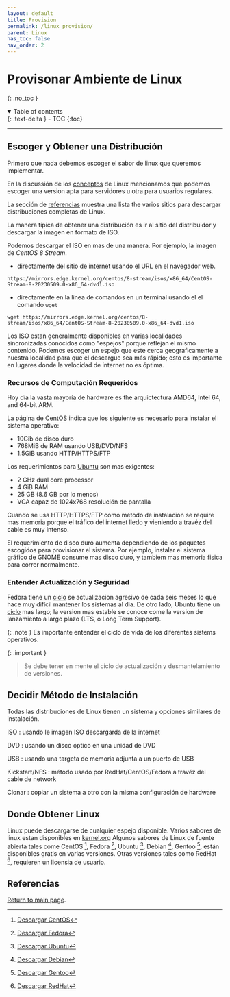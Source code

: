 ```yaml
---
layout: default
title: Provision
permalink: /linux_provision/
parent: Linux
has_toc: false
nav_order: 2
---
```


# Provisonar Ambiente de Linux
{: .no_toc }

<details open markdown="block">
  <summary>
    Table of contents
  </summary>
  {: .text-delta }
- TOC
{:toc}
</details>

---
## Escoger y Obtener una Distribución

Primero que nada debemos escoger el sabor de linux que queremos implementar.

En la discussión de los [conceptos](../linux_conceptos) de Linux mencionamos que podemos escoger una version apta para servidores u otra para usuarios regulares. 

La sección de [referencias](#referencias) muestra una lista the varios sitios para descargar distribuciones completas de Linux.

La manera típica de obtener una distribución es ir al sitio del distribuidor y descargar 
la imagen en formato de ISO.

Podemos descargar el ISO en mas de una manera.
Por ejemplo, la imagen de _CentOS 8 Stream_.
* directamente del sitio de internet usando el URL en el navegador web.
```
https://mirrors.edge.kernel.org/centos/8-stream/isos/x86_64/CentOS-Stream-8-20230509.0-x86_64-dvd1.iso
```
* directamente en la linea de comandos en un terminal usando el el comando `wget`
```
wget https://mirrors.edge.kernel.org/centos/8-stream/isos/x86_64/CentOS-Stream-8-20230509.0-x86_64-dvd1.iso
```

Los ISO estan generalmente disponibles en varias localidades sincronizadas conocidos como "espejos" porque reflejan el mismo contenido. Podemos escoger un espejo que este cerca geograficamente a nuestra localidad para que el descargue sea más rápido; esto es importante en lugares donde la velocidad de internet no es óptima.

### Recursos de Computación Requeridos

Hoy día la vasta mayoría de hardware es the arquictectura AMD64, Intel 64, and 64-bit ARM.

La página de [CentOS](https://docs.centos.org/en-US/8-docs/standard-install/assembly_system-requirements-reference/) indica que los siguiente es necesario para instalar el sistema operativo:

* 10Gib de disco duro
* 768MiB de RAM usando USB/DVD/NFS
* 1.5GiB usando HTTP/HTTPS/FTP

Los requerimientos para [Ubuntu](https://help.ubuntu.com/community/Installation/SystemRequirements) son mas exigentes:

* 2 GHz dual core processor
* 4 GiB RAM 
* 25 GB (8.6 GB por lo menos) 
* VGA capaz de 1024x768 resolución de pantalla

Cuando se usa HTTP/HTTPS/FTP como método de instalación se require mas memoria porque el tráfico del internet lledo y vieniendo a travéz del cable es muy intenso.

El requerimiento de disco duro aumenta dependiendo de los paquetes escogidos para provisionar el sistema. Por ejemplo, instalar el sistema gráfico de GNOME consume mas disco duro, y tambiem mas memoria fisica para correr normalmente.

### Entender Actualización y Seguridad

Fedora tiene un [ciclo](https://docs.fedoraproject.org/en-US/releases/lifecycle/) se actualizacion agresivo de cada seis meses lo que hace muy difícil mantener los sistemas al dia. De otro lado, Ubuntu tiene un [ciclo](https://ubuntu.com/about/release-cycle) mas largo; la version  mas estable se conoce come la version de lanzamiento a largo plazo (LTS, o Long Term Support).

{: .note }
Es importante entender el ciclo de vida de los diferentes sistems operativos.

{: .important }
> Se debe tener en mente el ciclo de actualización y desmantelamiento de versiones.


## Decidir Método de Instalación

Todas las distribuciones de Linux tienen un sistema y opciones similares de instalación.

ISO
: usando le imagen ISO descargarda de la internet

DVD
: usando un disco óptico en una unidad de DVD 

USB
: usando una targeta de memoria adjunta a un puerto de USB

Kickstart/NFS
: método usado por RedHat/CentOS/Fedora a travéz del cable de network

Clonar
: copiar un sistema a otro con la misma configuración de hardware

## Donde Obtener Linux

Linux puede descargarse de cualquier espejo disponible.
Varios sabores de linux estan disponibles en [kernel.org](https://mirrors.edge.kernel.org/)
Algunos sabores de Linux de fuente abierta tales come CentOS [^2], Fedora [^3], Ubuntu [^4], Debian [^5], Gentoo [^6], están disponibles gratis en varias versiones.
Otras versiones tales como RedHat [^7], requieren un licensia de usuario.


## [](referencias)Referencias

[^1]: [Lista de distrubuciones de Linux](https://en.wikipedia.org/wiki/List_of_Linux_distributions)

[^2]: [Descargar CentOS](https://mirrors.edge.kernel.org/centos/)

[^3]: [Descargar Fedora](https://fedoraproject.org/)

[^4]: [Descargar Ubuntu](https://launchpad.net/ubuntu/+cdmirrors)

[^5]: [Descargar Debian](https://www.debian.org/CD/http-ftp/)

[^6]: [Descargar Gentoo](https://www.gentoo.org/downloads/)

[^7]: [Descargar RedHat](https://access.redhat.com/downloads/)

[Return to main page]({{site.baseurl}}/).